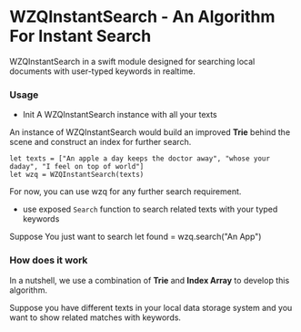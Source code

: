 # WZQInstantSearch - An Algorithm For Instant Search

WZQInstantSearch in a swift module designed for searching local documents with user-typed keywords in realtime.

### Usage

- Init A WZQInstantSearch instance with all your texts

An instance of WZQInstantSearch would build an improved **Trie** behind the scene and construct an index for further search.

	let texts = ["An apple a day keeps the doctor away", "whose your daday", "I feel on top of world"]
	let wzq = WZQInstantSearch(texts)
	
For now, you can use wzq for any further search requirement.

- use exposed `Search` function to search related texts with your typed keywords

Suppose You just want to search 
		let found = wzq.search("An App")
	

### How does it work

In a nutshell, we use a combination of **Trie** and **Index Array** to develop this algorithm.



Suppose you have different texts in your local data storage system and you want to show related matches with keywords. 


